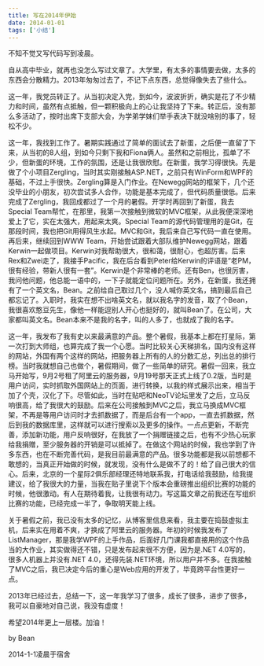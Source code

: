 ```yaml
---
title: 写在2014年伊始
date: 2014-01-01
tags: ['小结']
---
```


不知不觉又写代码写到凌晨。

自从高中毕业，就再也没怎么写过文章了。大学里，有太多的事情要去做，太多的东西会分散精力。2013年匆匆过去了，不记下点东西，总觉得像失去了些什么。

这一年，我党员转正了。从当初决定入党，到如今，波波折折，确实是花了不少精力和时间，虽然有点抵触，但一颗积极向上的心让我坚持了下来。转正后，没有那么多活动了，按时出席下支部大会，为学弟学妹们举手表决下就没啥别的事了，轻松不少。

这一年，我找到工作了。暑期实践通过了简单的面试去了新蛋，之后便一直留了下来，从当初的8人组，到如今只剩下我和Fiona俩人。虽然和之前相比，孤单了不少，但新蛋的环境，工作的氛围，还是让我很欣慰。在新蛋，我学习得很快。先是做了个小项目Zergling，当时其实刚接触ASP.NET，之前只有WinForm和WPF的基础，不过上手很快。Zergling算是入门作业。在Newegg网站的框架下，几个还没毕业的小朋友，初次尝试多人合作，功能是基本完成了，但代码质量很低。后来完成了Zergling，我回成都过了一个月的暑假。开学时再回到了新蛋，我去Special Team帮忙，在那里，我第一次接触到微软的MVC框架，从此我便深深地爱上了它，实在太强大，用起来太爽。Special Team的源代码管理用的是Git，在那段时间，我也把Git用得风生水起。MVC和Git，我后来自己写代码一直在使用。再后来，继续回到WWW Team，开始尝试跟着大部队维护Newegg网站，跟着Kerwin一起做项目。Kerwin对我帮助很大，很和蔼，很耐心，也超厉害。后来Rex和Zwei走了，我接手Pacific，我在后台看到Peter给Kerwin的评语是“老PM，很有经验，带新人很有一套”。Kerwin是个非常棒的老师。还有Ben，也很厉害，我问他问题，他总能一语中的，一下子就能定位问题所在。另外，在新蛋，我还拥有了一个英文名，Bean。之前给自己取过几个，没人喊你英文名，搞到最后自己都忘记了。入职时，我实在想不出啥英文名，就以我名字的发音，取了个Bean，我很喜欢憨豆先生，像他一样能逗别人开心也挺好的，就叫Bean了。在公司，大家都叫英文名。Bean本来不是我的名字，叫的人多了，也就成了我的名字。

这一年，我发布了我有史以来最满意的产品。整个暑假，我基本上都在打星际，第一次打到大师组，也算完成了我一个心愿。当时比较关心天梯排名，国内没有这样的网站，外国有两个这样的网站，把服务器上所有的人的分数汇总，列出总的排行榜。当时我就想自己也做个，暑假期间，做了一些简单的研究。暑假一回来，我立马开始写，9月2号租了阿里云的服务器，9月19号那天正式上线了0.2版，当时是用户访问，实时抓取外国网站上的页面，进行转换，以我的样式展示出来，相当于加了个壳，汉化了下。尽管如此，当时在贴吧和NeoTV论坛里发了之后，立马反响很高，给了我很大的鼓励。后来在公司接触到MVC之后，我立马换成MVC框架，不再是等用户访问时才去抓数据了，而是后台有一个app，一直去抓数据，然后到我的数据库里，这样就可以进行搜索以及更多的操作。一点点更新，不断完善，添加新功能，用户反响很好，在我放了一个捐赠链接之后，也有不少热心玩家给我捐赠，至少服务器的开销是可以抵掉了。在做这个网站的时候，我也学到了许多东西，也在不断完善代码，是我目前最满意的产品。很多功能都是我以前想都不敢想的，当真正开始做的时候，就发现，没有什么是做不了的！给了自己很大的信心。后来，北京的一个星际2俱乐部经理还特地联系我，打电话给我鼓励，给我提建议，给了我很大的力量，当我在贴子里说下个版本会重磅推出组织比赛的功能的时候，他很激动。有人在期待着我，让我很有动力。写这篇文章之前我还在写组织比赛的功能，已经完成一半了，争取明天能上线。

关于暑假之前，我已没有太多的记忆，从博客里信息来看，我主要在捣鼓虚拟主机，后来实在用着不爽，才换成了阿里云的服务器。年初的时候我发布了ListManager，那是我学WPF的上手作品，后面好几门课我都直接用的这个作品当的大作业，其实做得还不错，只是发布起来很不方便，因为是.NET 4.0写的，很多人机器上并没有.NET 4.0，还得先装.NET环境，所以用户并不多。在我接触了MVC之后，我已决定今后的重心是Web应用的开发了，毕竟跨平台性更好一点。

2013年已经过去，总结一下，这一年我学习了很多，成长了很多，进步了很多，我可以自豪地对自己说，我没有虚度！

希望2014年更上一层楼。加油！

by Bean

2014-1-1凌晨于宿舍
